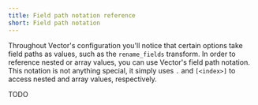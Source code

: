 ```yaml
---
title: Field path notation reference
short: Field path notation
---
```


Throughout Vector's configuration you'll notice that certain options take field paths as values, such as the `rename_fields` transform. In order to reference nested or array values, you can use Vector's field path notation. This notation is not anything special, it simply uses `.` and `[<index>]` to access nested and array values, respectively.

TODO
